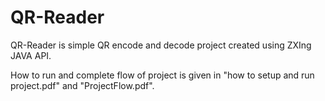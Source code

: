 # QR-Reader
QR-Reader is simple QR encode and decode project created using ZXIng JAVA API.

How to run and complete flow of project is given in "how to setup and run project.pdf" and "ProjectFlow.pdf".
